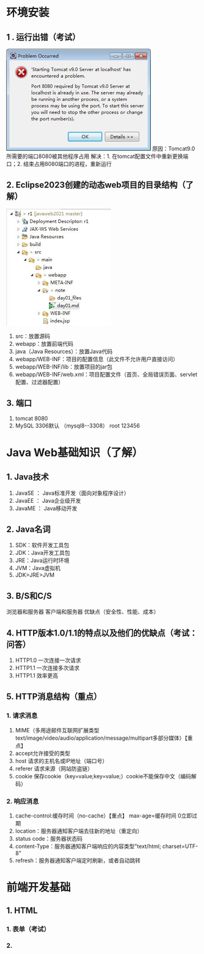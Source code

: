 # 环境安装
## 1 . 运行出错（考试）
![](day01_files/1.jpg)
原因：Tomcat9.0所需要的端口8080被其他程序占用
解决：1. 在tomcat配置文件中重新更换端口；2. 结束占用8080端口的进程，重新运行
## 2. Eclipse2023创建的动态web项目的目录结构（了解）
![](day01_files/2.jpg)
1. src：放置源码
2. webapp：放置前端代码
3. java（Java Resources）：放置Java代码
4. webapp/WEB-INF：项目的配置信息（此文件不允许用户直接访问）
5. webapp/WEB-INF/lib：放置项目的jar包
6. webapp/WEB-INF/web.xml：项目配置文件（首页<welcome-file-list>、全局错误页面、servlet配置、过滤器配置）
## 3. 端口
1. tomcat 8080
2. MySQL 3306默认 （mysql8--3308） root 123456
# Java Web基础知识（了解）
## 1. Java技术
1. JavaSE ： Java标准开发（面向对象程序设计）
2. JavaEE ： Java企业级开发
3. JavaME ： Java移动开发
## 2. Java名词
1. SDK：软件开发工具包
2. JDK：Java开发工具包
3. JRE：Java运行时环境
4. JVM：Java虚拟机
5. JDK>JRE>JVM
## 3. B/S和C/S
浏览器和服务器
客户端和服务器
优缺点（安全性、性能、成本）
## 4. HTTP版本1.0/1.1的特点以及他们的优缺点（考试：问答）
1. HTTP1.0 一次连接一次请求
2. HTTP1.1 一次连接多次请求
3. HTTP1.1 效率更高
## 5. HTTP消息结构（重点）
### 1. 请求消息
1. MIME（多用途邮件互联网扩展类型 text/image/video/audio/application/message/multipart多部分媒体）【重点】
2. accept允许接受的类型
3. host 请求的主机名或IP地址（端口号）
4. referer 请求来源（网站防盗链）
5. cookie 保存cookie（key=value;key=value;）cookie不能保存中文（编码解码）
### 2. 响应消息
1. cache-control:缓存时间（no-cache）【重点】 max-age=缓存时间 0立即过期
2. location：服务器通知客户端去往新的地址（重定向）
3. status code：服务器状态码
4. content-Type：服务器通知客户端响应的内容类型"text/html; charset=UTF-8"
5. refresh：服务器通知客户端定时刷新，或者自动跳转

# 前端开发基础
## 1. HTML
### 1. 表单（考试）
### 2. 
